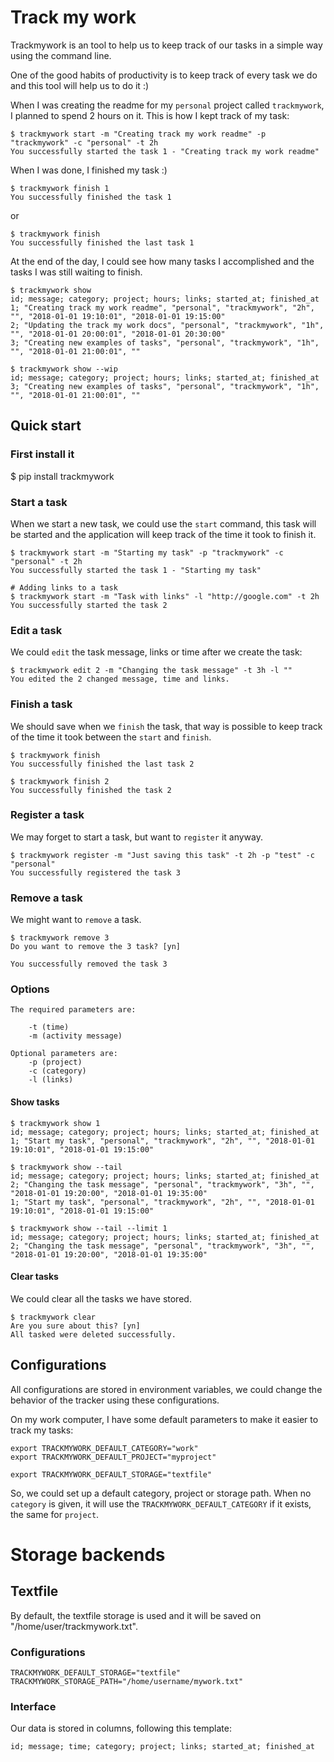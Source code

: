# Track my work
Trackmywork is an tool to help us to keep track of our tasks in a simple way using the command line.

One of the good habits of productivity is to keep track of every task we do and this tool will help us to do it :)

When I was creating the readme for my `personal` project called `trackmywork`, I planned to spend 2 hours on it. This is how I kept track of my task:

    $ trackmywork start -m "Creating track my work readme" -p "trackmywork" -c "personal" -t 2h
    You successfully started the task 1 - "Creating track my work readme"

When I was done, I finished my task :)

    $ trackmywork finish 1
    You successfully finished the task 1

or

    $ trackmywork finish
    You successfully finished the last task 1


At the end of the day, I could see how many tasks I accomplished and the tasks I was still waiting
to finish.

    $ trackmywork show
    id; message; category; project; hours; links; started_at; finished_at
    1; "Creating track my work readme", "personal", "trackmywork", "2h", "", "2018-01-01 19:10:01", "2018-01-01 19:15:00"
    2; "Updating the track my work docs", "personal", "trackmywork", "1h", "", "2018-01-01 20:00:01", "2018-01-01 20:30:00"
    3; "Creating new examples of tasks", "personal", "trackmywork", "1h", "", "2018-01-01 21:00:01", ""

    $ trackmywork show --wip
    id; message; category; project; hours; links; started_at; finished_at
    3; "Creating new examples of tasks", "personal", "trackmywork", "1h", "", "2018-01-01 21:00:01", ""


## Quick start


### First install it

  $ pip install trackmywork


### Start a task
When we start a new task, we could use the `start` command, this task will be started and the application will keep track of the time it took to finish it.

    $ trackmywork start -m "Starting my task" -p "trackmywork" -c "personal" -t 2h
    You successfully started the task 1 - "Starting my task"

    # Adding links to a task
    $ trackmywork start -m "Task with links" -l "http://google.com" -t 2h
    You successfully started the task 2

### Edit a task
We could `edit` the task message, links or time after we create the task:

    $ trackmywork edit 2 -m "Changing the task message" -t 3h -l ""
    You edited the 2 changed message, time and links.


### Finish a task
We should save when we `finish` the task, that way is possible to keep track of the time it took between the `start` and `finish`.

    $ trackmywork finish
    You successfully finished the last task 2

    $ trackmywork finish 2
    You successfully finished the task 2


### Register a task
We may forget to start a task, but want to `register` it anyway.

    $ trackmywork register -m "Just saving this task" -t 2h -p "test" -c "personal"
    You successfully registered the task 3

### Remove a task
We might want to `remove` a task.

    $ trackmywork remove 3
    Do you want to remove the 3 task? [yn]

    You successfully removed the task 3

### Options

    The required parameters are:

        -t (time)
        -m (activity message)

    Optional parameters are:
        -p (project)
        -c (category)
        -l (links)


#### Show tasks

    $ trackmywork show 1
    id; message; category; project; hours; links; started_at; finished_at
    1; "Start my task", "personal", "trackmywork", "2h", "", "2018-01-01 19:10:01", "2018-01-01 19:15:00"

    $ trackmywork show --tail
    id; message; category; project; hours; links; started_at; finished_at
    2; "Changing the task message", "personal", "trackmywork", "3h", "", "2018-01-01 19:20:00", "2018-01-01 19:35:00"
    1; "Start my task", "personal", "trackmywork", "2h", "", "2018-01-01 19:10:01", "2018-01-01 19:15:00"

    $ trackmywork show --tail --limit 1
    id; message; category; project; hours; links; started_at; finished_at
    2; "Changing the task message", "personal", "trackmywork", "3h", "", "2018-01-01 19:20:00", "2018-01-01 19:35:00"


#### Clear tasks
We could clear all the tasks we have stored.

    $ trackmywork clear
    Are you sure about this? [yn]
    All tasked were deleted successfully.


## Configurations

All configurations are stored in environment variables, we could change the behavior of the tracker using these configurations.

On my work computer, I have some default parameters to make it easier to track my tasks:

    export TRACKMYWORK_DEFAULT_CATEGORY="work"
    export TRACKMYWORK_DEFAULT_PROJECT="myproject"

    export TRACKMYWORK_DEFAULT_STORAGE="textfile"

So, we could set up a default category, project or storage path.
When no `category` is given, it will use the `TRACKMYWORK_DEFAULT_CATEGORY` if it exists, the same for `project`.

# Storage backends

## Textfile
By default, the textfile storage is used and it will be saved on "/home/user/trackmywork.txt".

### Configurations

    TRACKMYWORK_DEFAULT_STORAGE="textfile"
    TRACKMYWORK_STORAGE_PATH="/home/username/mywork.txt"


### Interface

Our data is stored in columns, following this template:

    id; message; time; category; project; links; started_at; finished_at



